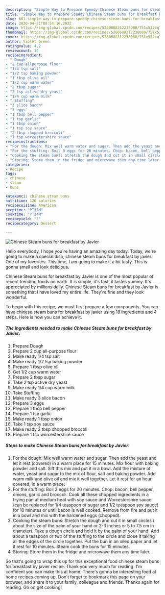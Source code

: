 ```yaml
---
description: "Simple Way to Prepare Speedy Chinese Steam buns for breakfast by Javier"
title: "Simple Way to Prepare Speedy Chinese Steam buns for breakfast by Javier"
slug: 661-simple-way-to-prepare-speedy-chinese-steam-buns-for-breakfast-by-javier
date: 2020-04-21T08:54:16.293Z
image: https://img-global.cpcdn.com/recipes/5260688312238080/751x532cq70/chinese-steam-buns-for-breakfast-by-javier-recipe-main-photo.jpg
thumbnail: https://img-global.cpcdn.com/recipes/5260688312238080/751x532cq70/chinese-steam-buns-for-breakfast-by-javier-recipe-main-photo.jpg
cover: https://img-global.cpcdn.com/recipes/5260688312238080/751x532cq70/chinese-steam-buns-for-breakfast-by-javier-recipe-main-photo.jpg
author: Violet Green
ratingvalue: 4.2
reviewcount: 14
recipeingredient:
- " Dough"
- "2 cup allpurpose flour"
- "1/4 tsp salt"
- "1/2 tsp baking powder"
- "1 tbsp olive oil"
- "1/2 cup warm water"
- "2 tbsp sugar"
- "2 tsp active dry yeast"
- "1/4 cup warm milk"
- " Stuffing"
- "3 slice bacon"
- "3 eggs"
- "1 tbsp bell pepper"
- "1 tsp garlic"
- "1 tbsp onion"
- "1 tsp soy sauce"
- "2 tbsp chopped broccoli"
- "1 tsp worcestershire sauce"
recipeinstructions:
- "For the dough: Mix well warm water and sugar. Then add the yeast and let it rest (covered) in a warm place for 15 minutes. Mix flour with baking powder and salt. Sift this mix and put it in a bowl. Add the mixture of water, yeast and sugar to the mix of flour, salt and baking powder. Add warm milk and olive oil and mix it well together. Let it rest for an hour, covered, in a warm place."
- "For the stuffing: Boil 3 eggs for 20 minutes. Chop: bacon, bell pepper, onions, garlic and broccoli. Cook all these chopped ingredients in a frying pan at medium heat with soy sauce and Worcestershire sauce (can be replaced for 1/4 teaspoon of sugar and 1/2 teaspoon soy sauce) for 10 minutes or until bacon is well cooked. Remove from fire and put it in a bowl and mix with the hardened eggs (chopped)."
- "Cooking the steam buns: Stretch the dough and cut it in small circles ( about the size of the palm of your hand or 2-3 inches or 5 to 7.5 cm in diameter). Take a dough circle and hold it by the palm of your hand. Add about a teaspoon or two of the stuffing to the circle and close it taking all the edges of the circle together. Put the bun in an oiled paper and let it rest for 10 minutes. Steam cook the buns for 15 minutes."
- "Storing: Store them in the fridge and microwave them any time later."
categories:
- Recipe
tags:
- chinese
- steam
- buns

katakunci: chinese steam buns 
nutrition: 120 calories
recipecuisine: American
preptime: "PT37M"
cooktime: "PT34M"
recipeyield: "3"
recipecategory: Dessert

---
```



![Chinese Steam buns for breakfast by Javier](https://img-global.cpcdn.com/recipes/5260688312238080/751x532cq70/chinese-steam-buns-for-breakfast-by-javier-recipe-main-photo.jpg)

Hello everybody, I hope you're having an amazing day today. Today, we're going to make a special dish, chinese steam buns for breakfast by javier. One of my favorites. This time, I am going to make it a bit tasty. This is gonna smell and look delicious.



Chinese Steam buns for breakfast by Javier is one of the most popular of recent trending foods on earth. It is simple, it's fast, it tastes yummy. It's appreciated by millions daily. Chinese Steam buns for breakfast by Javier is something that I have loved my entire life. They're fine and they look wonderful.


To begin with this recipe, we must first prepare a few components. You can have chinese steam buns for breakfast by javier using 18 ingredients and 4 steps. Here is how you can achieve it.

<!--inarticleads1-->

##### The ingredients needed to make Chinese Steam buns for breakfast by Javier:

1. Prepare  Dough
1. Prepare 2 cup all-purpose flour
1. Make ready 1/4 tsp salt
1. Make ready 1/2 tsp baking powder
1. Prepare 1 tbsp olive oil
1. Get 1/2 cup warm water
1. Prepare 2 tbsp sugar
1. Take 2 tsp active dry yeast
1. Make ready 1/4 cup warm milk
1. Take  Stuffing
1. Make ready 3 slice bacon
1. Prepare 3 eggs
1. Prepare 1 tbsp bell pepper
1. Prepare 1 tsp garlic
1. Make ready 1 tbsp onion
1. Take 1 tsp soy sauce
1. Make ready 2 tbsp chopped broccoli
1. Prepare 1 tsp worcestershire sauce




<!--inarticleads2-->

##### Steps to make Chinese Steam buns for breakfast by Javier:

1. For the dough: Mix well warm water and sugar. Then add the yeast and let it rest (covered) in a warm place for 15 minutes. Mix flour with baking powder and salt. Sift this mix and put it in a bowl. Add the mixture of water, yeast and sugar to the mix of flour, salt and baking powder. Add warm milk and olive oil and mix it well together. Let it rest for an hour, covered, in a warm place.
1. For the stuffing: Boil 3 eggs for 20 minutes. Chop: bacon, bell pepper, onions, garlic and broccoli. Cook all these chopped ingredients in a frying pan at medium heat with soy sauce and Worcestershire sauce (can be replaced for 1/4 teaspoon of sugar and 1/2 teaspoon soy sauce) for 10 minutes or until bacon is well cooked. Remove from fire and put it in a bowl and mix with the hardened eggs (chopped).
1. Cooking the steam buns: Stretch the dough and cut it in small circles ( about the size of the palm of your hand or 2-3 inches or 5 to 7.5 cm in diameter). Take a dough circle and hold it by the palm of your hand. Add about a teaspoon or two of the stuffing to the circle and close it taking all the edges of the circle together. Put the bun in an oiled paper and let it rest for 10 minutes. Steam cook the buns for 15 minutes.
1. Storing: Store them in the fridge and microwave them any time later.




So that's going to wrap this up for this exceptional food chinese steam buns for breakfast by javier recipe. Thank you very much for reading. I'm confident you can make this at home. There's gonna be interesting food at home recipes coming up. Don't forget to bookmark this page on your browser, and share it to your family, colleague and friends. Thanks again for reading. Go on get cooking!
